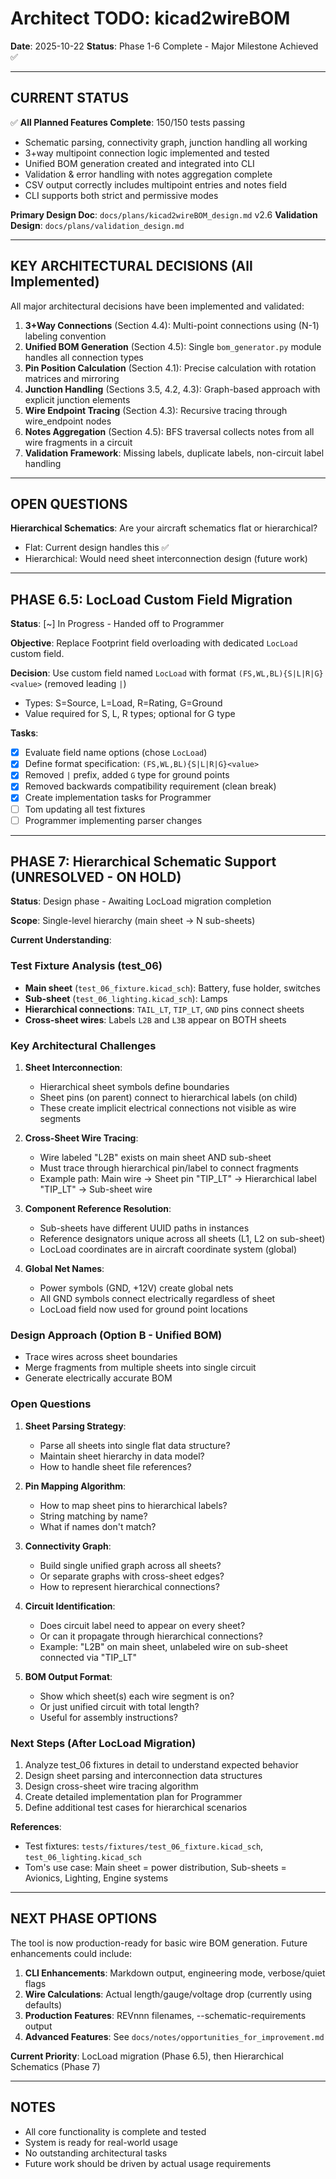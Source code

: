 # Architect TODO: kicad2wireBOM

**Date**: 2025-10-22
**Status**: Phase 1-6 Complete - Major Milestone Achieved ✅

---

## CURRENT STATUS

✅ **All Planned Features Complete**: 150/150 tests passing
- Schematic parsing, connectivity graph, junction handling all working
- 3+way multipoint connection logic implemented and tested
- Unified BOM generation created and integrated into CLI
- Validation & error handling with notes aggregation complete
- CSV output correctly includes multipoint entries and notes field
- CLI supports both strict and permissive modes

**Primary Design Doc**: `docs/plans/kicad2wireBOM_design.md` v2.6
**Validation Design**: `docs/plans/validation_design.md`

---

## KEY ARCHITECTURAL DECISIONS (All Implemented)

All major architectural decisions have been implemented and validated:

1. **3+Way Connections** (Section 4.4): Multi-point connections using (N-1) labeling convention
2. **Unified BOM Generation** (Section 4.5): Single `bom_generator.py` module handles all connection types
3. **Pin Position Calculation** (Section 4.1): Precise calculation with rotation matrices and mirroring
4. **Junction Handling** (Sections 3.5, 4.2, 4.3): Graph-based approach with explicit junction elements
5. **Wire Endpoint Tracing** (Section 4.3): Recursive tracing through wire_endpoint nodes
6. **Notes Aggregation** (Section 4.5): BFS traversal collects notes from all wire fragments in a circuit
7. **Validation Framework**: Missing labels, duplicate labels, non-circuit label handling

---

## OPEN QUESTIONS

**Hierarchical Schematics**: Are your aircraft schematics flat or hierarchical?
- Flat: Current design handles this ✅
- Hierarchical: Would need sheet interconnection design (future work)

---

## PHASE 6.5: LocLoad Custom Field Migration

**Status**: [~] In Progress - Handed off to Programmer

**Objective**: Replace Footprint field overloading with dedicated `LocLoad` custom field.

**Decision**: Use custom field named `LocLoad` with format `(FS,WL,BL){S|L|R|G}<value>` (removed leading `|`)
- Types: S=Source, L=Load, R=Rating, G=Ground
- Value required for S, L, R types; optional for G type

**Tasks**:
- [x] Evaluate field name options (chose `LocLoad`)
- [x] Define format specification: `(FS,WL,BL){S|L|R|G}<value>`
- [x] Removed `|` prefix, added `G` type for ground points
- [x] Removed backwards compatibility requirement (clean break)
- [x] Create implementation tasks for Programmer
- [ ] Tom updating all test fixtures
- [ ] Programmer implementing parser changes

---

## PHASE 7: Hierarchical Schematic Support (UNRESOLVED - ON HOLD)

**Status**: Design phase - Awaiting LocLoad migration completion

**Scope**: Single-level hierarchy (main sheet → N sub-sheets)

**Current Understanding**:

### Test Fixture Analysis (test_06)
- **Main sheet** (`test_06_fixture.kicad_sch`): Battery, fuse holder, switches
- **Sub-sheet** (`test_06_lighting.kicad_sch`): Lamps
- **Hierarchical connections**: `TAIL_LT`, `TIP_LT`, `GND` pins connect sheets
- **Cross-sheet wires**: Labels `L2B` and `L3B` appear on BOTH sheets

### Key Architectural Challenges

1. **Sheet Interconnection**:
   - Hierarchical sheet symbols define boundaries
   - Sheet pins (on parent) connect to hierarchical labels (on child)
   - These create implicit electrical connections not visible as wire segments

2. **Cross-Sheet Wire Tracing**:
   - Wire labeled "L2B" exists on main sheet AND sub-sheet
   - Must trace through hierarchical pin/label to connect fragments
   - Example path: Main wire → Sheet pin "TIP_LT" → Hierarchical label "TIP_LT" → Sub-sheet wire

3. **Component Reference Resolution**:
   - Sub-sheets have different UUID paths in instances
   - Reference designators unique across all sheets (L1, L2 on sub-sheet)
   - LocLoad coordinates are in aircraft coordinate system (global)

4. **Global Net Names**:
   - Power symbols (GND, +12V) create global nets
   - All GND symbols connect electrically regardless of sheet
   - LocLoad field now used for ground point locations

### Design Approach (Option B - Unified BOM)
- Trace wires across sheet boundaries
- Merge fragments from multiple sheets into single circuit
- Generate electrically accurate BOM

### Open Questions

1. **Sheet Parsing Strategy**:
   - Parse all sheets into single flat data structure?
   - Maintain sheet hierarchy in data model?
   - How to handle sheet file references?

2. **Pin Mapping Algorithm**:
   - How to map sheet pins to hierarchical labels?
   - String matching by name?
   - What if names don't match?

3. **Connectivity Graph**:
   - Build single unified graph across all sheets?
   - Or separate graphs with cross-sheet edges?
   - How to represent hierarchical connections?

4. **Circuit Identification**:
   - Does circuit label need to appear on every sheet?
   - Or can it propagate through hierarchical connections?
   - Example: "L2B" on main sheet, unlabeled wire on sub-sheet connected via "TIP_LT"

5. **BOM Output Format**:
   - Show which sheet(s) each wire segment is on?
   - Or just unified circuit with total length?
   - Useful for assembly instructions?

### Next Steps (After LocLoad Migration)
1. Analyze test_06 fixtures in detail to understand expected behavior
2. Design sheet parsing and interconnection data structures
3. Design cross-sheet wire tracing algorithm
4. Create detailed implementation plan for Programmer
5. Define additional test cases for hierarchical scenarios

**References**:
- Test fixtures: `tests/fixtures/test_06_fixture.kicad_sch`, `test_06_lighting.kicad_sch`
- Tom's use case: Main sheet = power distribution, Sub-sheets = Avionics, Lighting, Engine systems

---

## NEXT PHASE OPTIONS

The tool is now production-ready for basic wire BOM generation. Future enhancements could include:

1. **CLI Enhancements**: Markdown output, engineering mode, verbose/quiet flags
2. **Wire Calculations**: Actual length/gauge/voltage drop (currently using defaults)
3. **Production Features**: REVnnn filenames, --schematic-requirements output
4. **Advanced Features**: See `docs/notes/opportunities_for_improvement.md`

**Current Priority**: LocLoad migration (Phase 6.5), then Hierarchical Schematics (Phase 7)

---

## NOTES

- All core functionality is complete and tested
- System is ready for real-world usage
- No outstanding architectural tasks
- Future work should be driven by actual usage requirements
